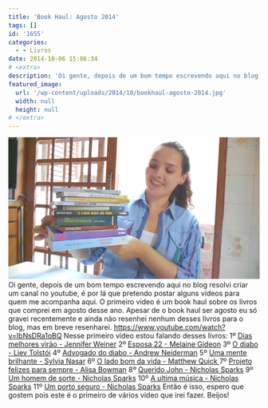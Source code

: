 ```yaml
---
title: 'Book Haul: Agosto 2014'
tags: []
id: '1655'
categories:
  - - Livros
date: 2014-10-06 15:06:34
# <extra>
description: 'Oi gente, depois de um bom tempo escrevendo aqui no blog resolvi criar um canal no youtube, é por lá que pretendo postar alguns vídeos para quem me acompanha aqui. O primeiro video é um book haul sobre os livros que comprei em agosto desse ano. Apesar de o book haul ser agosto eu só gravei recentemente e ainda não resenhei nenhum desses livros para o blog, mas em breve resenharei. Nesse primeiro vídeo estou falando desses livros: 1º Dias melhores virão &#8211; Jennifer Weiner 2º Esposa 22 &#8211; Melaine Gideon 3º O diabo &#8211; Liev Tolstói 4º Advogado do diabo &#8211; Andrew Neiderman 5º Uma mente brilhante &#8211; Sylvia Nasar 6º O lado bom da vida &#8211; Matthew Quick 7º Projeto felizes para sempre &#8211; Alisa Bowman 8º Querido John &#8211; Nicholas Sparks 9º Um homem de sorte &#8211; Nicholas &hellip;'
featured_image: 
  url: '/wp-content/uploads/2014/10/bookhaul-agosto-2014.jpg'
  width: null
  height: null
# </extra>
---
```


[![book haul agosto 2014 - O que que eu ia falar? ](/wp-content/uploads/2014/10/bookhaul-agosto-2014.jpg)](/wp-content/uploads/2014/10/bookhaul-agosto-2014.jpg) Oi gente, depois de um bom tempo escrevendo aqui no blog resolvi criar um canal no youtube, é por lá que pretendo postar alguns vídeos para quem me acompanha aqui. O primeiro video é um book haul sobre os livros que comprei em agosto desse ano. Apesar de o book haul ser agosto eu só gravei recentemente e ainda não resenhei nenhum desses livros para o blog, mas em breve resenharei. https://www.youtube.com/watch?v=IbNsDRa1oBQ Nesse primeiro vídeo estou falando desses livros: 1º [Dias melhores virão - Jennifer Weiner](http://www.submarino.com.br/produto/117423630/livro-dias-melhores-virao?opn=XMLGOOGLE&epar=&WT.srch=1&epar=bp_pl_00_go_G22006 "Dias melhores virão - Jennifer Weiner") 2º [Esposa 22 - Melaine Gideon](http://www.submarino.com.br/produto/112040470/esposa-22?opn=XMLGOOGLE&epar=&WT.srch=1&epar=bp_pl_00_go_G22006 "Esposa 22 - Melaine Gideon") 3º [O diabo - Liev Tolstói](http://www.submarino.com.br/produto/110751219/livro-o-diabo-colecao-64-paginas?opn=XMLGOOGLE&epar=&WT.srch=1&epar=bp_pl_00_go_G22006 "O diabo - Liev Tolstói") 4º [Advogado do diabo - Andrew Neiderman](http://www.submarino.com.br/produto/110649433/livro-advogado-do-diabo-livro-de-bolso "Advogado do diabo - Andrew Neiderman") 5º [Uma mente brilhante - Sylvia Nasar](http://www.submarino.com.br/produto/6614514/uma-mente-brilhante-edicao-de-bolso?opn=XMLGOOGLE&epar=&WT.srch=1&epar=bp_pl_00_go_G22006 "Uma mente brilhante - Sylvia Nasar") 6º [O lado bom da vida - Matthew Quick ](http://www.submarino.com.br/produto/112591571/livro-o-lado-bom-da-vida?opn=XMLGOOGLE&epar=&WT.srch=1&epar=bp_pl_00_go_G22006 "O lado bom da vida - Matthew Quick ") 7º [Projeto felizes para sempre - Alisa Bowman](http://www.submarino.com.br/produto/110235951/projeto-felizes-para-sempre-a-divertida-historia-real-de-uma-mulher-que-usou-todas-as-estrategias-possiveis-para-salvar-seu-casamento "Projeto felizes para sempre - Alisa Bowman") 8º [Querido John - Nicholas Sparks](http://www.submarino.com.br/produto/119740807/livro-combo-nicholas-sparks-edicao-economica?ranking=1&p=box%20Nicholas%20Sparks&typeclick=3&ac_pos=header&origem=ac "Box Nicholas Sparks Livro Querido John") 9º [Um homem de sorte - Nicholas Sparks](http://www.submarino.com.br/produto/119740807/livro-combo-nicholas-sparks-edicao-economica?ranking=1&p=box%20Nicholas%20Sparks&typeclick=3&ac_pos=header&origem=ac "Box Nicholas Sparks Livro Um homem de sorte") 10º [A ultima música - Nicholas Sparks](http://www.submarino.com.br/produto/119740807/livro-combo-nicholas-sparks-edicao-economica?ranking=1&p=box%20Nicholas%20Sparks&typeclick=3&ac_pos=header&origem=ac "Box Nicholas Sparks  Livro a ultima música ") 11º [Um porto seguro - Nicholas Sparks](http://www.submarino.com.br/produto/119740807/livro-combo-nicholas-sparks-edicao-economica?ranking=1&p=box%20Nicholas%20Sparks&typeclick=3&ac_pos=header&origem=ac "Box Nicholas Sparks Livro um porto seguro") Então é isso, espero que gostem pois este é o primeiro de vários video que irei fazer. Beijos!
